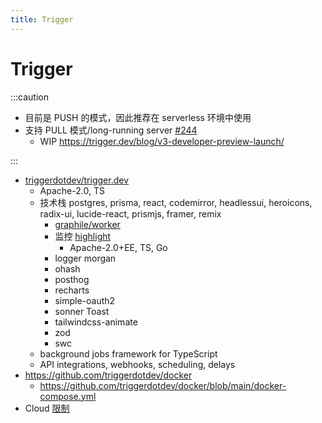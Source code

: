 ```yaml
---
title: Trigger
---
```


# Trigger

:::caution

- 目前是 PUSH 的模式，因此推荐在 serverless 环境中使用
- 支持 PULL 模式/long-running server [#244](https://github.com/triggerdotdev/trigger.dev/issues/244)
  - WIP https://trigger.dev/blog/v3-developer-preview-launch/

:::

- [triggerdotdev/trigger.dev](https://github.com/triggerdotdev/trigger.dev)
  - Apache-2.0, TS
  - 技术栈 postgres, prisma, react, codemirror, headlessui, heroicons, radix-ui, lucide-react, prismjs, framer, remix
    - [graphile/worker](https://github.com/graphile/worker)
    - 监控 [highlight](https://github.com/highlight/highlight)
      - Apache-2.0+EE, TS, Go
    - logger morgan
    - ohash
    - posthog
    - recharts
    - simple-oauth2
    - sonner Toast
    - tailwindcss-animate
    - zod
    - swc
  - background jobs framework for TypeScript
  - API integrations, webhooks, scheduling, delays
- https://github.com/triggerdotdev/docker
  - https://github.com/triggerdotdev/docker/blob/main/docker-compose.yml
- Cloud [限制](https://trigger.dev/docs/documentation/concepts/limits)
